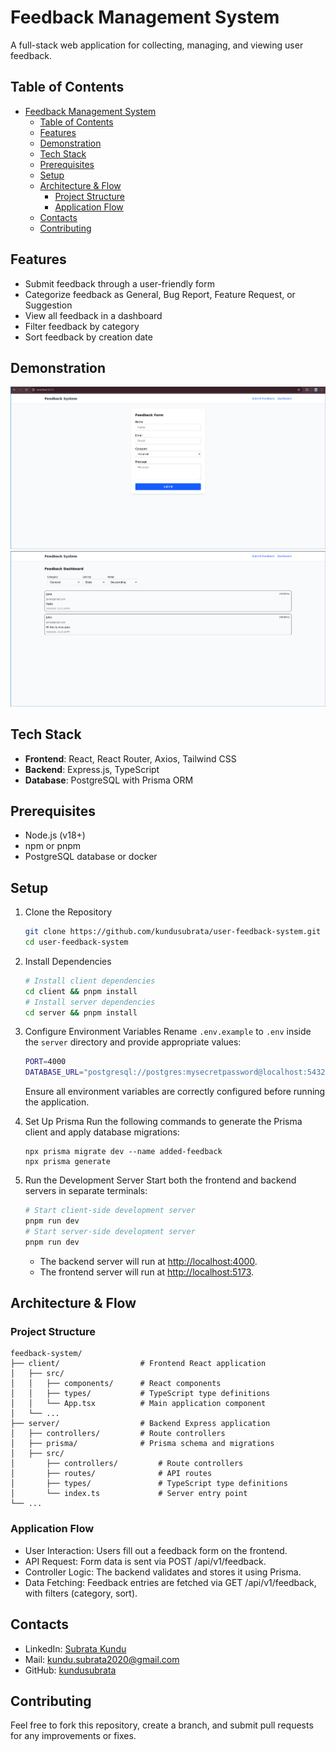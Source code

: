 
# Feedback Management System


A full-stack web application for collecting, managing, and viewing user feedback.

## Table of Contents

- [Feedback Management System](#feedback-management-system)
	- [Table of Contents](#table-of-contents)
	- [Features](#features)
	- [Demonstration](#demonstration)
	- [Tech Stack](#tech-stack)
	- [Prerequisites](#prerequisites)
	- [Setup](#setup)
	- [Architecture \& Flow](#architecture--flow)
		- [Project Structure](#project-structure)
		- [Application Flow](#application-flow)
	- [Contacts](#contacts)
	- [Contributing](#contributing)

## Features

-   Submit feedback through a user-friendly form
-   Categorize feedback as General, Bug Report, Feature Request, or Suggestion
-   View all feedback in a dashboard
-   Filter feedback by category
-   Sort feedback by creation date

## Demonstration
![User Feedback Form](/client/public/user-feedback-form.png)
![User Feedback Dashboard](/client/public/user-feedback-dashboard.png)

## Tech Stack
-   **Frontend**: React, React Router, Axios, Tailwind CSS
-   **Backend**: Express.js, TypeScript
-   **Database**: PostgreSQL with Prisma ORM

## Prerequisites

-   Node.js (v18+)
-   npm or pnpm
-   PostgreSQL database or docker

## Setup

1. Clone the Repository
	```bash
	git clone https://github.com/kundusubrata/user-feedback-system.git
	cd user-feedback-system
	```
2. Install Dependencies
	```bash
	# Install client dependencies
	cd client && pnpm install
	# Install server dependencies
	cd server && pnpm install
	```
3.  Configure Environment Variables Rename `.env.example` to `.env` inside the `server` directory and provide appropriate values:
	```bash
	PORT=4000
	DATABASE_URL="postgresql://postgres:mysecretpassword@localhost:5432/userfeedback-system?schema=public"
	```
	Ensure all environment variables are correctly configured before running the application.
	
4.  Set Up Prisma
	Run the following commands to generate the Prisma client and apply database migrations:
	```
	npx prisma migrate dev --name added-feedback
	npx prisma generate
	```
5. Run the Development Server Start both the frontend and backend servers in separate terminals:
	```bash
	# Start client-side development server
	pnpm run dev
	# Start server-side development server
	pnpm run dev
	```
    -   The backend server will run at [http://localhost:4000](http://localhost:4000).
    -   The frontend server will run at [http://localhost:5173](http://localhost:5173).
    
 
## Architecture & Flow
### Project Structure
```
feedback-system/
├── client/                  # Frontend React application
│   ├── src/
│   │   ├── components/      # React components
│   │   ├── types/           # TypeScript type definitions
│   │   └── App.tsx          # Main application component
│   └── ...
├── server/                  # Backend Express application
│   ├── controllers/         # Route controllers
│   ├── prisma/              # Prisma schema and migrations
│	├── src/
│		├── controllers/         # Route controllers
│		├── routes/              # API routes
│		├── types/               # TypeScript type definitions
│   	└── index.ts             # Server entry point
└── ...
```
### Application Flow

-   User Interaction: Users fill out a feedback form on the frontend.
-   API Request: Form data is sent via POST /api/v1/feedback.
-   Controller Logic: The backend validates and stores it using Prisma.
-   Data Fetching: Feedback entries are fetched via GET /api/v1/feedback, with filters (category, sort).

## Contacts
-   LinkedIn: [Subrata Kundu](https://www.linkedin.com/in/kundu-subrata/)
-   Mail: [kundu.subrata2020@gmail.com](mailto:kundu.subrata2020@gmail.com)
-   GitHub: [kundusubrata](https://github.com/kundusubrata)

## Contributing

Feel free to fork this repository, create a branch, and submit pull requests for any improvements or fixes.



